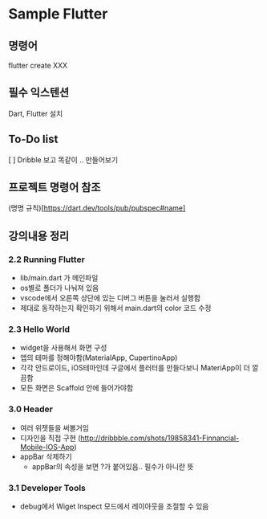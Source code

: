 # Sample Flutter

## 명령어
flutter create XXX

## 필수 익스텐션
Dart, Flutter 설치

## To-Do list
[ ] Dribble 보고 똑같이 .. 만들어보기

## 프로젝트 명령어 참조 
(명명 규칙)[https://dart.dev/tools/pub/pubspec#name] </br>

## 강의내용 정리
### 2.2 Running Flutter
- lib/main.dart 가 메인파일
- os별로 폴더가 나눠져 있음
- vscode에서 오른쪽 상단에 있는 디버그 버튼을 눌러서 실행함
- 제대로 동작하는지 확인하기 위해서 main.dart의 color 코드 수정

### 2.3 Hello World
- widget을 사용해서 화면 구성
- 앱의 테마를 정해야함(MaterialApp, CupertinoApp)
- 각각 안드로이드, iOS테마인데 구글에서 플러터를 만들다보니 MateriApp이 더 깔끔함
- 모든 화면은 Scaffold 안에 들어가야함

### 3.0 Header
- 여러 위젯들을 써볼거임
- 디자인을 직접 구현 (http://dribbble.com/shots/19858341-Finnancial-Mobile-IOS-App)
- appBar 삭제하기
  - appBar의 속성을 보면 ?가 붙어있음.. 필수가 아니란 뜻

### 3.1 Developer Tools
- debug에서 Wiget Inspect 모드에서 레이아웃을 조절할 수 있음